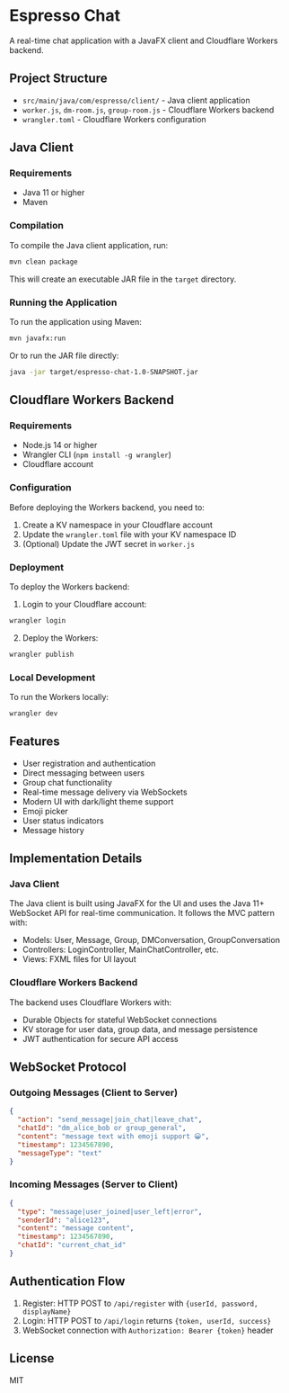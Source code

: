 # Espresso Chat

A real-time chat application with a JavaFX client and Cloudflare Workers backend.

## Project Structure

- `src/main/java/com/espresso/client/` - Java client application
- `worker.js`, `dm-room.js`, `group-room.js` - Cloudflare Workers backend
- `wrangler.toml` - Cloudflare Workers configuration

## Java Client

### Requirements

- Java 11 or higher
- Maven

### Compilation

To compile the Java client application, run:

```bash
mvn clean package
```

This will create an executable JAR file in the `target` directory.

### Running the Application

To run the application using Maven:

```bash
mvn javafx:run
```

Or to run the JAR file directly:

```bash
java -jar target/espresso-chat-1.0-SNAPSHOT.jar
```

## Cloudflare Workers Backend

### Requirements

- Node.js 14 or higher
- Wrangler CLI (`npm install -g wrangler`)
- Cloudflare account

### Configuration

Before deploying the Workers backend, you need to:

1. Create a KV namespace in your Cloudflare account
2. Update the `wrangler.toml` file with your KV namespace ID
3. (Optional) Update the JWT secret in `worker.js`

### Deployment

To deploy the Workers backend:

1. Login to your Cloudflare account:

```bash
wrangler login
```

2. Deploy the Workers:

```bash
wrangler publish
```

### Local Development

To run the Workers locally:

```bash
wrangler dev
```

## Features

- User registration and authentication
- Direct messaging between users
- Group chat functionality
- Real-time message delivery via WebSockets
- Modern UI with dark/light theme support
- Emoji picker
- User status indicators
- Message history

## Implementation Details

### Java Client

The Java client is built using JavaFX for the UI and uses the Java 11+ WebSocket API for real-time communication. It follows the MVC pattern with:

- Models: User, Message, Group, DMConversation, GroupConversation
- Controllers: LoginController, MainChatController, etc.
- Views: FXML files for UI layout

### Cloudflare Workers Backend

The backend uses Cloudflare Workers with:

- Durable Objects for stateful WebSocket connections
- KV storage for user data, group data, and message persistence
- JWT authentication for secure API access

## WebSocket Protocol

### Outgoing Messages (Client to Server)

```json
{
  "action": "send_message|join_chat|leave_chat",
  "chatId": "dm_alice_bob or group_general",
  "content": "message text with emoji support 😀",
  "timestamp": 1234567890,
  "messageType": "text"
}
```

### Incoming Messages (Server to Client)

```json
{
  "type": "message|user_joined|user_left|error",
  "senderId": "alice123", 
  "content": "message content",
  "timestamp": 1234567890,
  "chatId": "current_chat_id"
}
```

## Authentication Flow

1. Register: HTTP POST to `/api/register` with `{userId, password, displayName}`
2. Login: HTTP POST to `/api/login` returns `{token, userId, success}`
3. WebSocket connection with `Authorization: Bearer {token}` header

## License

MIT